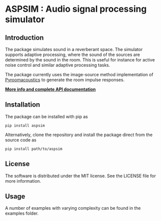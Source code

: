 # ASPSIM : Audio signal processing simulator

## Introduction
The package simulates sound in a reverberant space. The simulator supports adaptive processing, where the sound of the sources are determined by the sound in the room. This is useful for instance for active noise control and similar adaptive processing tasks. 

The package currently uses the image-source method implementation of [Pyroomacoustics](https://github.com/LCAV/pyroomacoustics) to generate the room impulse responses. 

**[More info and complete API documentation](https://sounds-research.github.io/aspsim/)**


## Installation
The package can be installed with pip as
```
pip install aspsim
```

Alternatively, clone the repository and install the package direct from the source code as
```
pip install path/to/aspsim
```

## License
The software is distributed under the MIT license. See the LICENSE file for more information.


## Usage
A number of examples with varying complexity can be found in the examples folder. 
